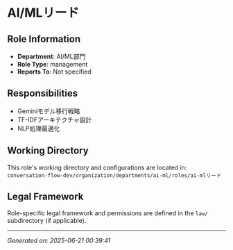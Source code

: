# AI/MLリード

## Role Information
- **Department**: AI/ML部門
- **Role Type**: management
- **Reports To**: Not specified

## Responsibilities
- Geminiモデル移行戦略
- TF-IDFアーキテクチャ設計
- NLP処理最適化

## Working Directory
This role's working directory and configurations are located in:
`conversation-flow-dev/organization/departments/ai-ml/roles/ai-mlリード`

## Legal Framework
Role-specific legal framework and permissions are defined in the `law/` subdirectory (if applicable).

---
*Generated on: 2025-06-21 00:39:41*
